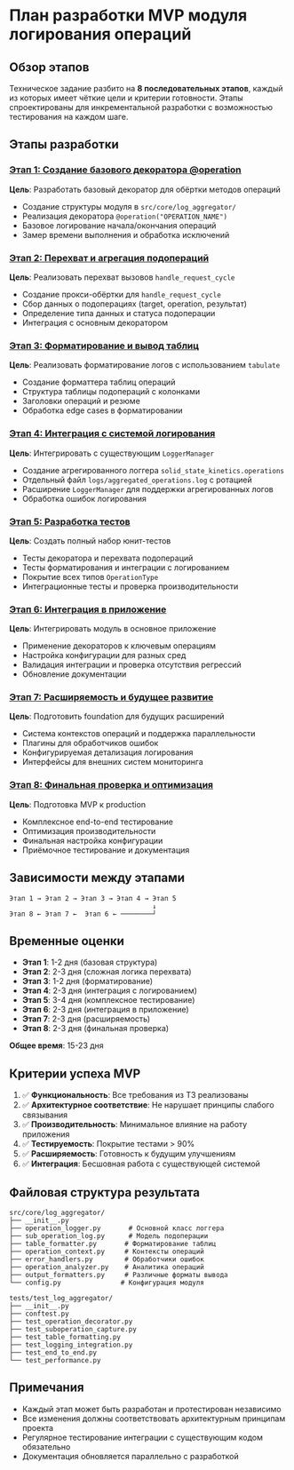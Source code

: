 # План разработки MVP модуля логирования операций

## Обзор этапов

Техническое задание разбито на **8 последовательных этапов**, каждый из которых имеет чёткие цели и критерии готовности. Этапы спроектированы для инкрементальной разработки с возможностью тестирования на каждом шаге.

## Этапы разработки

### [Этап 1: Создание базового декоратора @operation](./stage_01_core_decorator.md)
**Цель**: Разработать базовый декоратор для обёртки методов операций
- Создание структуры модуля в `src/core/log_aggregator/`
- Реализация декоратора `@operation("OPERATION_NAME")`
- Базовое логирование начала/окончания операций
- Замер времени выполнения и обработка исключений

### [Этап 2: Перехват и агрегация подопераций](./stage_02_suboperations_capture.md)
**Цель**: Реализовать перехват вызовов `handle_request_cycle`
- Создание прокси-обёртки для `handle_request_cycle`
- Сбор данных о подоперациях (target, operation, результат)
- Определение типа данных и статуса подоперации
- Интеграция с основным декоратором

### [Этап 3: Форматирование и вывод таблиц](./stage_03_table_formatting.md)
**Цель**: Реализовать форматирование логов с использованием `tabulate`
- Создание форматтера таблиц операций
- Структура таблицы подопераций с колонками
- Заголовки операций и резюме
- Обработка edge cases в форматировании

### [Этап 4: Интеграция с системой логирования](./stage_04_logging_integration.md)
**Цель**: Интегрировать с существующим `LoggerManager`
- Создание агрегированного логгера `solid_state_kinetics.operations`
- Отдельный файл `logs/aggregated_operations.log` с ротацией
- Расширение `LoggerManager` для поддержки агрегированных логов
- Обработка ошибок логирования

### [Этап 5: Разработка тестов](./stage_05_testing.md)
**Цель**: Создать полный набор юнит-тестов
- Тесты декоратора и перехвата подопераций
- Тесты форматирования и интеграции с логированием
- Покрытие всех типов `OperationType`
- Интеграционные тесты и проверка производительности

### [Этап 6: Интеграция в приложение](./stage_06_integration.md)
**Цель**: Интегрировать модуль в основное приложение
- Применение декораторов к ключевым операциям
- Настройка конфигурации для разных сред
- Валидация интеграции и проверка отсутствия регрессий
- Обновление документации

### [Этап 7: Расширяемость и будущее развитие](./stage_07_extensibility.md)
**Цель**: Подготовить foundation для будущих расширений
- Система контекстов операций и поддержка параллельности
- Плагины для обработчиков ошибок
- Конфигурируемая детализация логирования
- Интерфейсы для внешних систем мониторинга

### [Этап 8: Финальная проверка и оптимизация](./stage_08_final_verification.md)
**Цель**: Подготовка MVP к production
- Комплексное end-to-end тестирование
- Оптимизация производительности
- Финальная настройка конфигурации
- Приёмочное тестирование и документация

## Зависимости между этапами

```
Этап 1 → Этап 2 → Этап 3 → Этап 4 → Этап 5
                                    ↓
Этап 8 ← Этап 7 ←  Этап 6 ← ────────┘
```

## Временные оценки

- **Этап 1**: 1-2 дня (базовая структура)
- **Этап 2**: 2-3 дня (сложная логика перехвата)
- **Этап 3**: 1-2 дня (форматирование)
- **Этап 4**: 2-3 дня (интеграция с логированием)
- **Этап 5**: 3-4 дня (комплексное тестирование)
- **Этап 6**: 2-3 дня (интеграция в приложение)
- **Этап 7**: 2-3 дня (расширяемость)
- **Этап 8**: 2-3 дня (финальная проверка)

**Общее время**: 15-23 дня

## Критерии успеха MVP

1. ✅ **Функциональность**: Все требования из ТЗ реализованы
2. ✅ **Архитектурное соответствие**: Не нарушает принципы слабого связывания
3. ✅ **Производительность**: Минимальное влияние на работу приложения
4. ✅ **Тестируемость**: Покрытие тестами > 90%
5. ✅ **Расширяемость**: Готовность к будущим улучшениям
6. ✅ **Интеграция**: Бесшовная работа с существующей системой

## Файловая структура результата

```
src/core/log_aggregator/
├── __init__.py
├── operation_logger.py       # Основной класс логгера
├── sub_operation_log.py      # Модель подоперации
├── table_formatter.py       # Форматирование таблиц
├── operation_context.py     # Контексты операций
├── error_handlers.py        # Обработчики ошибок
├── operation_analyzer.py    # Аналитика операций
├── output_formatters.py     # Различные форматы вывода
└── config.py               # Конфигурация модуля

tests/test_log_aggregator/
├── __init__.py
├── conftest.py
├── test_operation_decorator.py
├── test_suboperation_capture.py
├── test_table_formatting.py
├── test_logging_integration.py
├── test_end_to_end.py
└── test_performance.py
```

## Примечания

- Каждый этап может быть разработан и протестирован независимо
- Все изменения должны соответствовать архитектурным принципам проекта
- Регулярное тестирование интеграции с существующим кодом обязательно
- Документация обновляется параллельно с разработкой
